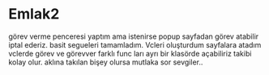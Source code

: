 # Emlak2
görev verme penceresi yaptım ama istenirse popup sayfadan görev atabilir iptal ederiz.
basit segueleri tamamladım.
Vcleri oluşturdum sayfalara atadım
vclerde görev ve görevver farklı
func ları ayrı bir klasörde açabiliriz takibi kolay olur.
aklına takılan bişey olursa mutlaka sor
sevgiler..
